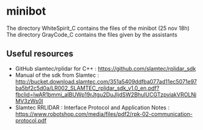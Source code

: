 # minibot

The directory WhiteSpirit_C contains the files of the minibot (25 nov 18h) \
The directory GrayCode_C contains the files given by the assistants

## Useful resources
* GitHub slamtec/rplidar for C++ : https://github.com/slamtec/rplidar_sdk
* Manual of the sdk from Slamtec : http://bucket.download.slamtec.com/351a5409ddfba077ad11ec5071e97ba5bf2c5d0a/LR002_SLAMTEC_rplidar_sdk_v1.0_en.pdf?fbclid=IwAR1bmmi_aIBUWp19rJtgu2DuJIjdSW2BhuIUCGTzpyjakVROLNjMV3zWs0I
* Slamtec RRLIDAR : Interface Protocol and Application Notes : https://www.robotshop.com/media/files/pdf2/rpk-02-communication-protocol.pdf

